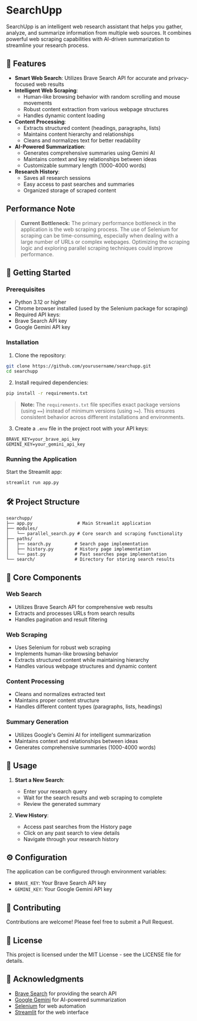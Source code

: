 # SearchUpp

SearchUpp is an intelligent web research assistant that helps you gather, analyze, and summarize information from multiple web sources. It combines powerful web scraping capabilities with AI-driven summarization to streamline your research process.

## 🌟 Features

- **Smart Web Search**: Utilizes Brave Search API for accurate and privacy-focused web results
- **Intelligent Web Scraping**: 
  - Human-like browsing behavior with random scrolling and mouse movements
  - Robust content extraction from various webpage structures
  - Handles dynamic content loading
- **Content Processing**:
  - Extracts structured content (headings, paragraphs, lists)
  - Maintains content hierarchy and relationships
  - Cleans and normalizes text for better readability
- **AI-Powered Summarization**:
  - Generates comprehensive summaries using Gemini AI
  - Maintains context and key relationships between ideas
  - Customizable summary length (1000-4000 words)
- **Research History**:
  - Saves all research sessions
  - Easy access to past searches and summaries
  - Organized storage of scraped content

## Performance Note

> **Current Bottleneck:** The primary performance bottleneck in the application is the web scraping process. The use of Selenium for scraping can be time-consuming, especially when dealing with a large number of URLs or complex webpages. Optimizing the scraping logic and exploring parallel scraping techniques could improve performance.

## 🚀 Getting Started

### Prerequisites

- Python 3.12 or higher
- Chrome browser installed (used by the Selenium package for scraping)
- Required API keys:
- Brave Search API key
- Google Gemini API key

### Installation

1. Clone the repository:
```bash
git clone https://github.com/yourusername/searchupp.git
cd searchupp
```

2. Install required dependencies:
```bash
pip install -r requirements.txt
```

> **Note:** The `requirements.txt` file specifies exact package versions (using `==`) instead of minimum versions (using `>=`). This ensures consistent behavior across different installations and environments.

3. Create a `.env` file in the project root with your API keys:
```
BRAVE_KEY=your_brave_api_key
GEMINI_KEY=your_gemini_api_key
```

### Running the Application

Start the Streamlit app:
```bash
streamlit run app.py
```

## 🛠️ Project Structure

```
searchupp/
├── app.py                 # Main Streamlit application
├── modules/
│   └── parallel_search.py # Core search and scraping functionality
├── paths/
│   ├── search.py         # Search page implementation
│   ├── history.py        # History page implementation
│   └── past.py           # Past searches page implementation
└── search/               # Directory for storing search results
```

## 🔧 Core Components

### Web Search
- Utilizes Brave Search API for comprehensive web results
- Extracts and processes URLs from search results
- Handles pagination and result filtering

### Web Scraping
- Uses Selenium for robust web scraping
- Implements human-like browsing behavior
- Extracts structured content while maintaining hierarchy
- Handles various webpage structures and dynamic content

### Content Processing
- Cleans and normalizes extracted text
- Maintains proper content structure
- Handles different content types (paragraphs, lists, headings)

### Summary Generation
- Utilizes Google's Gemini AI for intelligent summarization
- Maintains context and relationships between ideas
- Generates comprehensive summaries (1000-4000 words)

## 📝 Usage

1. **Start a New Search**:
   - Enter your research query
   - Wait for the search results and web scraping to complete
   - Review the generated summary

2. **View History**:
   - Access past searches from the History page
   - Click on any past search to view details
   - Navigate through your research history

## ⚙️ Configuration

The application can be configured through environment variables:
- `BRAVE_KEY`: Your Brave Search API key
- `GEMINI_KEY`: Your Google Gemini API key

## 🤝 Contributing

Contributions are welcome! Please feel free to submit a Pull Request.

## 📄 License

This project is licensed under the MIT License - see the LICENSE file for details.

## 🙏 Acknowledgments

- [Brave Search](https://brave.com/search/) for providing the search API
- [Google Gemini](https://deepmind.google/technologies/gemini/) for AI-powered summarization
- [Selenium](https://www.selenium.dev/) for web automation
- [Streamlit](https://streamlit.io/) for the web interface
